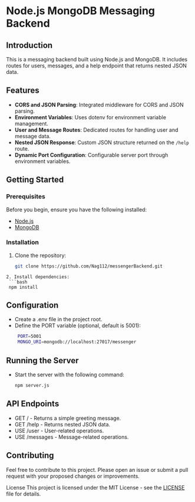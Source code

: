 # Node.js MongoDB Messaging Backend

## Introduction
This is a messaging backend built using Node.js and MongoDB. It includes routes for users, messages, and a help endpoint that returns nested JSON data.

## Features
- **CORS and JSON Parsing**: Integrated middleware for CORS and JSON parsing.
- **Environment Variables**: Uses dotenv for environment variable management.
- **User and Message Routes**: Dedicated routes for handling user and message data.
- **Nested JSON Response**: Custom JSON structure returned on the `/help` route.
- **Dynamic Port Configuration**: Configurable server port through environment variables.

## Getting Started

### Prerequisites
Before you begin, ensure you have the following installed:
- [Node.js](https://nodejs.org/)
- [MongoDB](https://www.mongodb.com/try/download/community)

### Installation
1. Clone the repository:
   ```bash
   git clone https://github.com/Nag112/messengerBackend.git
  ```
2. Install dependencies:
   ```bash
   npm install
   ```

## Configuration
- Create a .env file in the project root.
- Define the PORT variable (optional, default is 5001):
   ```bash
    PORT=5001
    MONGO_URI=mongodb://localhost:27017/messenger
    ```

## Running the Server
- Start the server with the following command:
    ```bash
    npm server.js
    ```

## API Endpoints
- GET / - Returns a simple greeting message.
- GET /help - Returns nested JSON data.
- USE /user - User-related operations.
- USE /messages - Message-related operations.

## Contributing
Feel free to contribute to this project. Please open an issue or submit a pull request with your proposed changes or improvements.

License
This project is licensed under the MIT License - see the [LICENSE](https://github.com/Nag112/messengerBackend/blob/main/LICENSE) file for details.